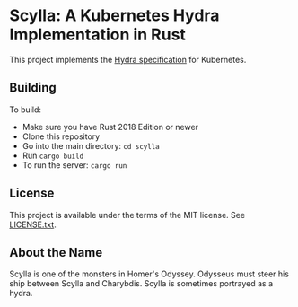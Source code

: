 # Scylla: A Kubernetes Hydra Implementation in Rust

This project implements the [Hydra specification](https://github.com/microsoft/hydra-spec) for Kubernetes.

## Building

To build:

- Make sure you have Rust 2018 Edition or newer
- Clone this repository
- Go into the main directory: `cd scylla`
- Run `cargo build`
- To run the server: `cargo run`

## License

This project is available under the terms of the MIT license. See [LICENSE.txt](LICENSE.txt).

## About the Name

Scylla is one of the monsters in Homer's Odyssey. Odysseus must steer his ship between Scylla and Charybdis. Scylla is sometimes portrayed as a hydra.